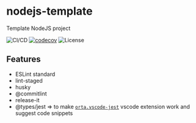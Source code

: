 # nodejs-template

Template NodeJS project

![CI/CD](https://github.com/phatnguyenuit/nodejs-template/workflows/CI/badge.svg)
[![codecov](https://codecov.io/gh/phatnguyenuit/nodejs-template/branch/master/graph/badge.svg?token=PUNc5mRLk5)](https://codecov.io/gh/phatnguyenuit/nodejs-template)
![License](https://img.shields.io/github/license/phatnguyenuit/nodejs-template)

## Features

- ESLint standard
- lint-staged
- husky
- @commitlint
- release-it
- @types/jest => to make [`orta.vscode-jest`](https://marketplace.visualstudio.com/items?itemName=Orta.vscode-jest) vscode extension work and suggest code snippets

